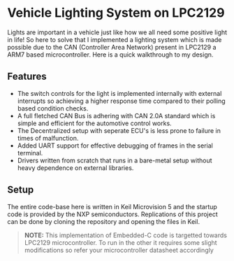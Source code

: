  # Vehicle Lighting System on LPC2129

 Lights are important in a vehicle just like how we all need some positive light in life! So here to solve that I implemented a lighting system which is made possible due to the CAN (Controller Area Network)
 present in LPC2129 a ARM7 based microcontroller. Here is a quick walkthrough to my design.

 ## Features
 - The switch controls for the light is implemented internally with external interrupts so achieving a higher response time compared to their polling based condition checks.
 - A full fletched CAN Bus is adhering with CAN 2.0A standard which is simple and efficient for the automotive control works.
 - The Decentralized setup with seperate ECU's is less prone to failure in times of malfunction.
 - Added UART support for effective debugging of frames in the serial terminal.
 - Drivers written from scratch that runs in a bare-metal setup without heavy dependence on external libraries.

## Setup

The entire code-base here is written in Keil Microvision 5 and the startup code is provided by the NXP semiconductors. Replications of this project can be done by cloning the repository and opening the files
in Keil. 

> **NOTE:** This implementation of Embedded-C code is targetted towards LPC2129 microcontroller. To run in the other it requires some slight modifications so refer your microcontroller datasheet accordingly
